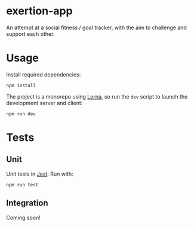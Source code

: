 # exertion-app

An attempt at a social fitness / goal tracker, with the aim to challenge and support each other.

# Usage

Install required dependencies:
```
npm install
```

The project is a monorepo using [Lerna](https://github.com/lerna/lerna), so run the `dev` script to launch the development server and client:
```
npm run dev
```

# Tests

## Unit
Unit tests in [Jest](https://jestjs.io/).  Run with:
```
npm run test
```

## Integration

Coming soon!
